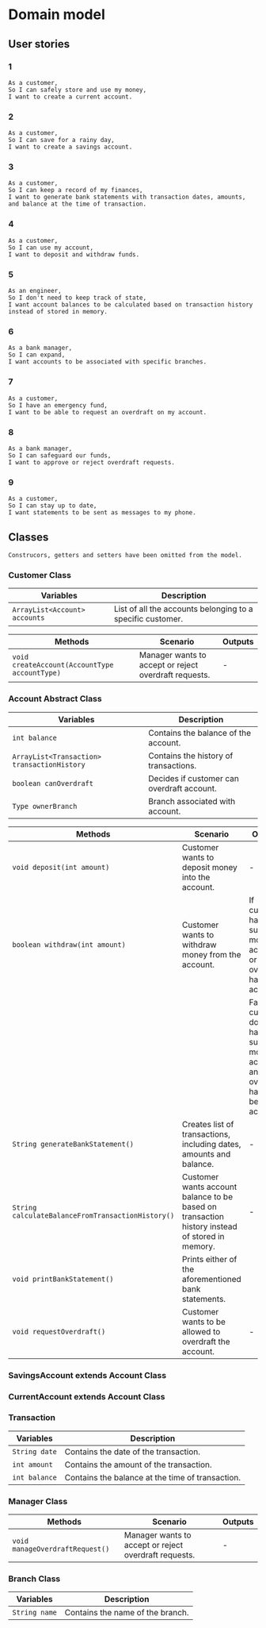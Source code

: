 # Domain model

## User stories
### 1
```
As a customer,
So I can safely store and use my money,
I want to create a current account.
```

### 2 
```
As a customer,
So I can save for a rainy day,
I want to create a savings account.
```

### 3 
```
As a customer,
So I can keep a record of my finances,
I want to generate bank statements with transaction dates, amounts, and balance at the time of transaction.
```

### 4 
```
As a customer,
So I can use my account,
I want to deposit and withdraw funds.
```

### 5 
```
As an engineer,
So I don't need to keep track of state,
I want account balances to be calculated based on transaction history instead of stored in memory.
```

### 6
```
As a bank manager,
So I can expand,
I want accounts to be associated with specific branches.
```

### 7
```
As a customer,
So I have an emergency fund,
I want to be able to request an overdraft on my account.
```

### 8
```
As a bank manager,
So I can safeguard our funds,
I want to approve or reject overdraft requests.
```

### 9
```
As a customer,
So I can stay up to date,
I want statements to be sent as messages to my phone.
```

## Classes
`Construcors, getters and setters have been omitted from the model.`

### Customer Class
| Variables                     | Description                                                 |
|-------------------------------|-------------------------------------------------------------|
| `ArrayList<Account> accounts` | List of all the accounts belonging to a specific customer.  |

| Methods                                       | Scenario                                              | Outputs |
|-----------------------------------------------|-------------------------------------------------------|---------|
| `void createAccount(AccountType accountType)` | Manager wants to accept or reject overdraft requests. | -       |


### Account Abstract Class
| Variables                                   | Description                                |
|---------------------------------------------|--------------------------------------------|
| `int balance`                               | Contains the balance of the account.       |
| `ArrayList<Transaction> transactionHistory` | Contains the history of transactions.      |
| `boolean canOverdraft`                      | Decides if customer can overdraft account. |
| `Type ownerBranch`                          | Branch associated with account.            |

| Methods                                           | Scenario                                                                                       | Outputs                                                                                          |
|---------------------------------------------------|------------------------------------------------------------------------------------------------|--------------------------------------------------------------------------------------------------|
| `void deposit(int amount)`                        | Customer wants to deposit money into the account.                                              | -                                                                                                |
| `boolean withdraw(int amount)`                    | Customer wants to withdraw money from the account.                                             | If customer has sufficient money in account, or overdraft has been accepted.                     |
|                                                   |                                                                                                | False if customer does not have sufficient money in account and overdraft has not been accepted. |
| `String generateBankStatement()`                  | Creates list of transactions, including dates, amounts and balance.                            | -                                                                                                |
| `String calculateBalanceFromTransactionHistory()` | Customer wants account balance to be based on transaction history instead of stored in memory. | -                                                                                                |
| `void printBankStatement()`                       | Prints either of the aforementioned bank statements.                                           |                                                                                                  |
| `void requestOverdraft()`                         | Customer wants to be allowed to overdraft the account.                                         | -                                                                                                |

### SavingsAccount extends Account Class


### CurrentAccount extends Account Class

### Transaction 
| Variables     | Description                                      |
|---------------|--------------------------------------------------|
| `String date` | Contains the date of the transaction.            |
| `int amount`  | Contains the amount of the transaction.          |
| `int balance` | Contains the balance at the time of transaction. | 

### Manager Class
| Methods                         | Scenario                                              | Outputs |
|---------------------------------|-------------------------------------------------------|---------|
| `void manageOverdraftRequest()` | Manager wants to accept or reject overdraft requests. | -       |

### Branch Class
| Variables     | Description                      |
|---------------|----------------------------------|
| `String name` | Contains the name of the branch. |

